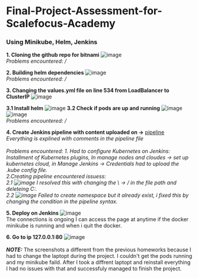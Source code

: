  # Final-Project-Assessment-for-Scalefocus-Academy

### Using Minikube, Helm, Jenkins


**1. Cloning the github repo for bitnami** 
![image](https://github.com/SaraVanchova/Final-Project-Assessment-for-Scalefocus-Academy/assets/125595064/8c9fa44b-ae08-42e3-95ee-b5faa518a2c0)</br>
*Problems encountered: /*

**2. Building helm dependencies**
![image](https://github.com/SaraVanchova/Final-Project-Assessment-for-Scalefocus-Academy/assets/125595064/14391ac3-0684-4181-8166-c7434006fafd)</br>
*Problems encountered: /*

**3. Changing the values.yml file on line 534 from LoadBalancer to ClusterIP** 
![image](https://github.com/SaraVanchova/Final-Project-Assessment-for-Scalefocus-Academy/assets/125595064/200df864-a4e7-4307-a11d-103615f1b77a)
 
   **3.1 Install helm**
![image](https://github.com/SaraVanchova/Final-Project-Assessment-for-Scalefocus-Academy/assets/125595064/006300be-00fd-49f0-9105-c77ad50b91cb)
   **3.2 Check if pods are up and running**
![image](https://github.com/SaraVanchova/Final-Project-Assessment-for-Scalefocus-Academy/assets/125595064/8c5e268f-63c5-4334-83a7-eaf8d8745103)
![image](https://github.com/SaraVanchova/Final-Project-Assessment-for-Scalefocus-Academy/assets/125595064/09ab942f-0705-45d8-9f16-c1373a175b2b)</br>
 *Problems encountered: /*    
 
**4. Create Jenkins pipeline with content uploaded on ->** [pipeline](https://github.com/SaraVanchova/Final-Project-Assessment-for-Scalefocus-Academy/blob/main/pipeline)</br>
*Everything is explined with comments in the pipeline file* </br></br>
*Problems encountered: 1. Had to configure Kubernetes on Jenkins: Installment of Kubernetes plugins, In manage nodes and cloudes -> set up kubernetes cloud, in 
Manage Jenkins -> Credentials had to upload the .kube config file.
  </br>2.Creating pipeline encountered issuess: </br>2.1 ![image](https://github.com/SaraVanchova/Final-Project-Assessment-for-Scalefocus-Academy/assets/125595064/7e719afc-52a8-4fe1-9465-4eb48675e669) I resolved this with changing the \ -> / in the file path and deleteing C:.
  </br>2.2 ![image](https://github.com/SaraVanchova/Final-Project-Assessment-for-Scalefocus-Academy/assets/125595064/b532f37b-9c2e-4185-8733-14e355fd72d3)
Failed to create namespace but it already exist, i fixed this by changing the condition in the pipeline syntax.*

**5. Deploy on Jenkins**
![image](https://github.com/SaraVanchova/Final-Project-Assessment-for-Scalefocus-Academy/assets/125595064/4f29b3db-4af2-4329-8da7-0fe90f2dc02e)
</br>The connections is ongoing I can access the page at anytime if the docker minikube is running and when i quit the docker.

**6. Go to ip 127.0.0.1:80**
![image](https://github.com/SaraVanchova/Final-Project-Assessment-for-Scalefocus-Academy/assets/125595064/2ab46e70-65a0-44fb-840c-1a62250d48af)<br><br>
**_NOTE:_** The screenshots a different from the previous homeworks because I had to change the laptopt during the project. I couldn't get the pods running and my minikube faild. After I took a diffrent laptopt and reinstall everything I had no issues with that and successfuly managed to finish the project.




